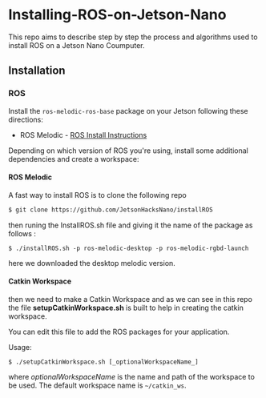# Installing-ROS-on-Jetson-Nano
This repo aims to describe step by step the process and algorithms used to install ROS on a Jetson Nano Coumputer.

## Installation


### ROS

Install the `ros-melodic-ros-base` package on your Jetson following these directions:

* ROS Melodic - [ROS Install Instructions](http://wiki.ros.org/melodic/Installation/Ubuntu)


Depending on which version of ROS you're using, install some additional dependencies and create a workspace:

#### ROS Melodic

A fast way to install ROS is to clone the following repo

```bash
$ git clone https://github.com/JetsonHacksNano/installROS
```

then runing the InstallROS.sh file and giving it the name of the package as follows :

`$ ./installROS.sh -p ros-melodic-desktop -p ros-melodic-rgbd-launch`

here we downloaded the desktop melodic version.


#### Catkin Workspace 

then we need to make a Catkin Workspace and as we can see in this repo the file **setupCatkinWorkspace.sh** is built to help in creating the catkin workspace.

You can edit this file to add the ROS packages for your application. 

Usage:

`$ ./setupCatkinWorkspace.sh [_optionalWorkspaceName_]`

where _optionalWorkspaceName_ is the name and path of the workspace to be used. The default workspace name is `~/catkin_ws`. 




